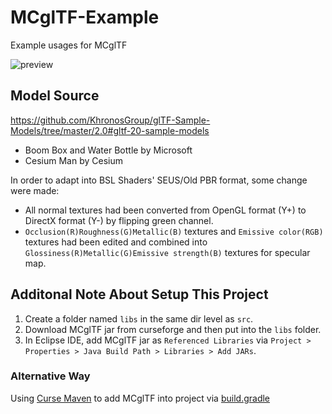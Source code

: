 # MCglTF-Example
 Example usages for MCglTF
 
![preview](https://user-images.githubusercontent.com/39574697/157256594-25b17d30-5061-4429-923a-a04331bf34b8.png)
## Model Source
https://github.com/KhronosGroup/glTF-Sample-Models/tree/master/2.0#gltf-20-sample-models

- Boom Box and Water Bottle by Microsoft
- Cesium Man by Cesium

In order to adapt into BSL Shaders' SEUS/Old PBR format, some change were made:
- All normal textures had been converted from OpenGL format (Y+) to DirectX format (Y-) by flipping green channel.
- `Occlusion(R)Roughness(G)Metallic(B)` textures and `Emissive color(RGB)` textures had been edited and combined into `Glossiness(R)Metallic(G)Emissive strength(B)` textures for specular map.
## Additonal Note About Setup This Project
1. Create a folder named `libs` in the same dir level as `src`.
2. Download MCglTF jar from curseforge and then put into the `libs` folder.
3. In Eclipse IDE, add MCglTF jar as `Referenced Libraries` via `Project > Properties > Java Build Path > Libraries > Add JARs`.
### Alternative Way
Using [Curse Maven](https://www.cursemaven.com/) to add MCglTF into project via [build.gradle](https://github.com/DimensionalDevelopment/atlantis/blob/8d073bde280c0f3eefe6107a5ccdd035b3174682/build.gradle#L129)